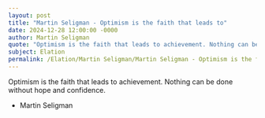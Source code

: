 ```yaml
---
layout: post
title: "Martin Seligman - Optimism is the faith that leads to"
date: 2024-12-28 12:00:00 -0000
author: Martin Seligman
quote: "Optimism is the faith that leads to achievement. Nothing can be done without hope and confidence."
subject: Elation
permalink: /Elation/Martin Seligman/Martin Seligman - Optimism is the faith that leads to
---
```


Optimism is the faith that leads to achievement. Nothing can be done without hope and confidence.

- Martin Seligman
